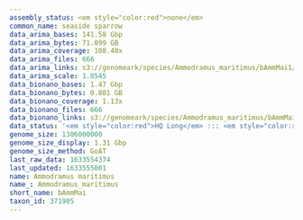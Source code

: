 ```yaml
---
assembly_status: <em style="color:red">none</em>
common_name: seaside sparrow
data_arima_bases: 141.58 Gbp
data_arima_bytes: 71.099 GB
data_arima_coverage: 108.40x
data_arima_files: 666
data_arima_links: s3://genomeark/species/Ammodramus_maritimus/bAmmMai1/genomic_data/arima/<br>
data_arima_scale: 1.8545
data_bionano_bases: 1.47 Gbp
data_bionano_bytes: 0.801 GB
data_bionano_coverage: 1.13x
data_bionano_files: 666
data_bionano_links: s3://genomeark/species/Ammodramus_maritimus/bAmmMai1/genomic_data/bionano/<br>
data_status: '<em style="color:red">HQ Long</em> ::: <em style="color:red">Long</em> ::: <em style="color:green">Short</em> ::: <em style="color:green">Phasing</em> ::: <em style="color:green">Scaffolding</em>'
genome_size: 1306000000
genome_size_display: 1.31 Gbp
genome_size_method: GoAT
last_raw_data: 1633554374
last_updated: 1633555001
name: Ammodramus maritimus
name_: Ammodramus_maritimus
short_name: bAmmMai
taxon_id: 371905
---
```

